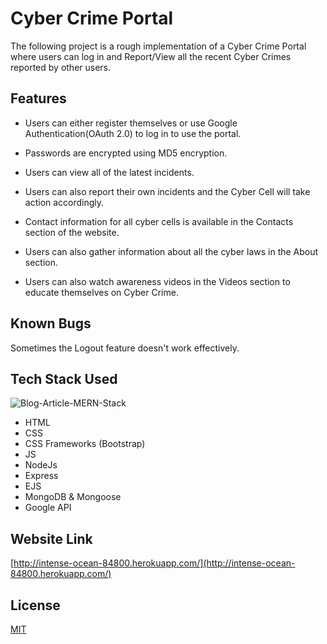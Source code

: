 # Cyber Crime Portal

The following project is a rough implementation of a Cyber Crime Portal where users can log in and Report/View all the recent Cyber Crimes reported by other users.

## Features

- Users can either register themselves or use Google Authentication(OAuth 2.0) to log in to use the portal.

- Passwords are encrypted using MD5 encryption.

- Users can view all of the latest incidents.

- Users can also report their own incidents and the Cyber Cell will take action accordingly.

- Contact information for all cyber cells is available in the Contacts section of the website.

- Users can also gather information about all the cyber laws in the About section.

- Users can also watch awareness videos in the Videos section to educate themselves on Cyber Crime.

## Known Bugs

Sometimes the Logout feature doesn't work effectively.

## Tech Stack Used
![Blog-Article-MERN-Stack](https://user-images.githubusercontent.com/62372310/112726186-22d61100-8f42-11eb-95db-9be14ee32863.jpg)


- HTML
- CSS
- CSS Frameworks (Bootstrap)
- JS
- NodeJs
- Express
- EJS
- MongoDB & Mongoose
- Google API

##  Website Link   
[http://intense-ocean-84800.herokuapp.com/](http://intense-ocean-84800.herokuapp.com/)


## License
[MIT](https://choosealicense.com/licenses/mit/)
